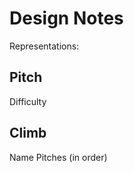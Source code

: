 Design Notes
=============

Representations:

Pitch
------
Difficulty



Climb
------
Name
Pitches (in order)


